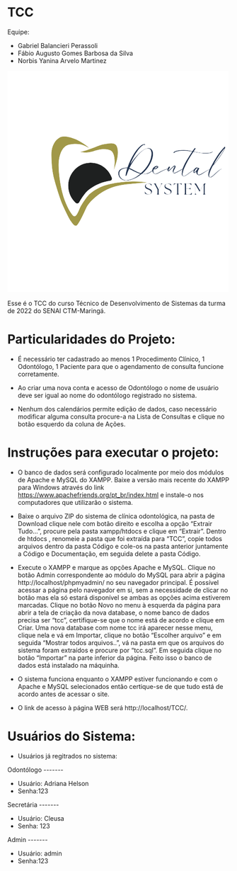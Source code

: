 # TCC
Equipe:
- Gabriel Balancieri Perassoli  
- Fábio Augusto Gomes Barbosa da Silva
- Norbis Yanina Arvelo Martinez

<img src="Fotos_Readme/logosistema.png" alt="Logo do Projeto">

Esse é o TCC do curso Técnico de Desenvolvimento de Sistemas da turma de 2022 do SENAI CTM-Maringá.

# Particularidades do Projeto:

- É necessário ter cadastrado ao menos 1 Procedimento Clínico, 1 Odontólogo, 1 Paciente para que o agendamento de consulta funcione corretamente.  

- Ao criar uma nova conta e acesso de Odontólogo o nome de usuário deve ser igual ao nome do odontólogo registrado no sistema.  

- Nenhum dos calendários permite edição de dados, caso necessário modificar alguma consulta procure-a na Lista de Consultas e clique no botão esquerdo da coluna de Ações.  

# Instruções para executar o projeto:

- O banco de dados será configurado localmente por meio dos módulos de Apache e MySQL do XAMPP. Baixe a versão mais recente do XAMPP para Windows através do link https://www.apachefriends.org/pt_br/index.html e instale-o nos computadores que utilizarão o sistema.

- Baixe o arquivo ZIP do sistema de clínica odontológica, na pasta de Download clique nele com botão direito e escolha a opção “Extrair Tudo…”, procure pela pasta xampp/htdocs e clique em “Extrair”. Dentro de htdocs , renomeie a pasta que foi extraída para “TCC”, copie todos arquivos dentro da pasta Código e cole-os na pasta anterior juntamente a Código e Documentação, em seguida delete a pasta Código.

- Execute o XAMPP e marque as opções Apache e MySQL. Clique no botão Admin correspondente ao módulo do MySQL para abrir a página http://localhost/phpmyadmin/ no seu navegador principal. É possível acessar a página pelo navegador em si, sem a necessidade de clicar no botão mas ela só estará disponível se ambas as opções acima estiverem marcadas. 	Clique no botão Novo no menu à esquerda da página para abrir a tela de criação da nova database, o nome banco de dados precisa ser “tcc”, certifique-se que o nome está de acordo e clique em Criar. Uma nova database com nome tcc irá aparecer nesse menu, clique nela e vá em Importar, clique no botão “Escolher arquivo” e em seguida “Mostrar todos arquivos..”, vá na pasta em que os arquivos do sistema foram extraídos e procure por “tcc.sql”. Em seguida clique no botão “Importar” na parte inferior da página. Feito isso o banco de dados está instalado na máquinha.

- O sistema funciona enquanto o XAMPP estiver funcionando e com o Apache e MySQL selecionados então certique-se de que tudo está de acordo antes de acessar o site.   
- O link de acesso à página WEB será http://localhost/TCC/.

# Usuários do Sistema:

- Usuários já regitrados no sistema:

Odontólogo ------- 
- Usuário: Adriana Helson
- Senha:123
  
Secretária -------
- Usuário: Cleusa              
- Senha: 123
    
Admin ------- 
- Usuário: admin
- Senha:123
